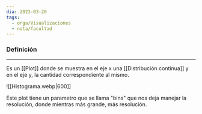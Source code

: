 ```yaml
---
dia: 2023-03-20
tags:
  - orga/Visualizaciones
  - nota/facultad
---
```

### Definición
---
Es un [[Plot]] donde se muestra en el eje x una [[Distribución continua]] y en el eje y, la cantidad correspondiente al mismo.


![[Histograma.webp|600]]

Este plot tiene un parametro que se llama "bins" que nos deja manejar la resolución, donde mientras más grande, más resolución.
